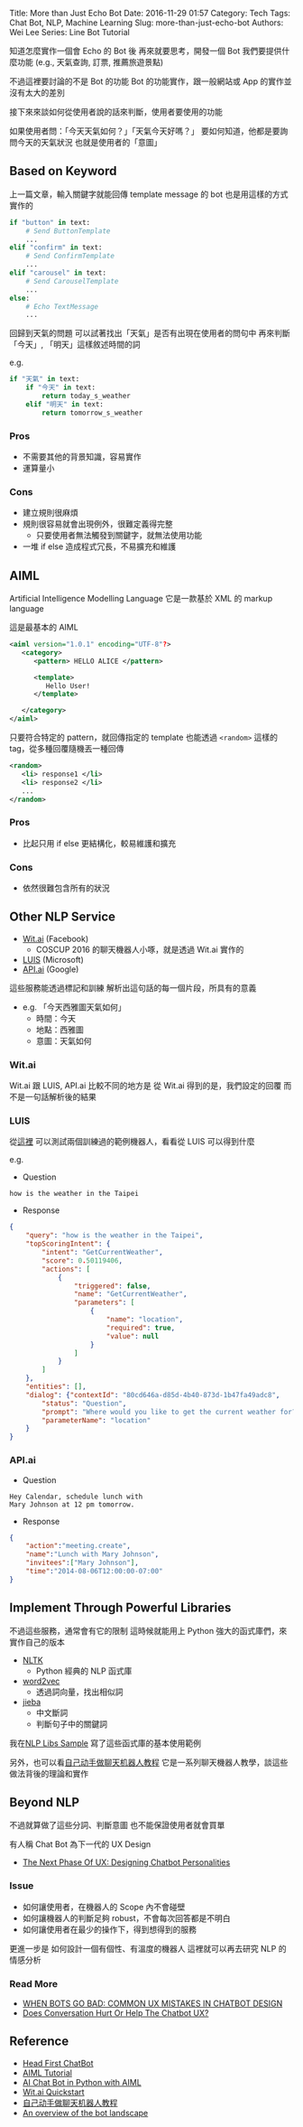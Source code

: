 Title: More than Just Echo Bot
Date: 2016-11-29 01:57
Category: Tech
Tags: Chat Bot, NLP, Machine Learning
Slug: more-than-just-echo-bot
Authors: Wei Lee
Series: Line Bot Tutorial

知道怎麼實作一個會 Echo 的 Bot 後
再來就要思考，開發一個 Bot 我們要提供什麼功能
(e.g., 天氣查詢, 訂票, 推薦旅遊景點)

不過這裡要討論的不是 Bot 的功能
Bot 的功能實作，跟一般網站或 App 的實作並沒有太大的差別

接下來來談如何從使用者說的話來判斷，使用者要使用的功能

<!--more-->

如果使用者問：「今天天氣如何？」「天氣今天好嗎？」
要如何知道，他都是要詢問今天的天氣狀況
也就是使用者的「意圖」

## Based on Keyword

上一篇文章，輸入關鍵字就能回傳 template message 的 bot 也是用這樣的方式實作的

```python
if "button" in text:
    # Send ButtonTemplate
    ...
elif "confirm" in text:
    # Send ConfirmTemplate
    ...
elif "carousel" in text:
    # Send CarouselTemplate
    ...
else:
    # Echo TextMessage
    ...
```

回歸到天氣的問題
可以試著找出「天氣」是否有出現在使用者的問句中
再來判斷「今天」, 「明天」這樣敘述時間的詞

e.g.

```python
if "天氣" in text:
    if "今天" in text:
        return today_s_weather
    elif "明天" in text:
        return tomorrow_s_weather
```

### Pros

* 不需要其他的背景知識，容易實作
* 運算量小

### Cons

* 建立規則很麻煩
* 規則很容易就會出現例外，很難定義得完整
    * 只要使用者無法觸發到關鍵字，就無法使用功能
* 一堆 if else 造成程式冗長，不易擴充和維護

## AIML

Artificial Intelligence Modelling Language
它是一款基於 XML 的 markup language

這是最基本的 AIML

```xml
<aiml version="1.0.1" encoding="UTF-8"?>
   <category>
      <pattern> HELLO ALICE </pattern>

      <template>
         Hello User!
      </template>

   </category>
</aiml>
```

只要符合特定的 pattern，就回傳指定的 template
也能透過 `<random>` 這樣的 tag，從多種回覆隨機丟一種回傳

```xml
<random>
   <li> response1 </li>
   <li> response2 </li>
   ...
</random>
```

### Pros

* 比起只用 if else 更結構化，較易維護和擴充

### Cons

* 依然很難包含所有的狀況

## Other NLP Service

* [Wit.ai](https://wit.ai) (Facebook)
    * COSCUP 2016 的聊天機器人小啄，就是透過 Wit.ai 實作的
* [LUIS](https://www.luis.ai) (Microsoft)
* [API.ai](https://api.ai) (Google)

這些服務能透過標記和訓練
解析出這句話的每一個片段，所具有的意義

* e.g. 「今天西雅圖天氣如何」
    * 時間：今天
    * 地點：西雅圖
    * 意圖：天氣如何

### Wit.ai

Wit.ai 跟 LUIS, API.ai 比較不同的地方是
從 Wit.ai 得到的是，我們設定的回覆
而不是一句話解析後的結果

### LUIS

從[這裡](https://www.microsoft.com/cognitive-services/en-us/language-understanding-intelligent-service-luis) 可以測試兩個訓練過的範例機器人，看看從 LUIS 可以得到什麼

e.g.

* Question

```text
how is the weather in the Taipei
```

* Response

```json
{
    "query": "how is the weather in the Taipei",
    "topScoringIntent": {
        "intent": "GetCurrentWeather",
        "score": 0.50119406,
        "actions": [
            {
                "triggered": false,
                "name": "GetCurrentWeather",
                "parameters": [
                    {
                        "name": "location",
                        "required": true,
                        "value": null
                    }
                ]
            }
        ]
    },
    "entities": [],
    "dialog": {"contextId": "80cd646a-d85d-4b40-873d-1b47fa49adc8",
        "status": "Question",
        "prompt": "Where would you like to get the current weather for?",
        "parameterName": "location"
    }
}
```

### API.ai

* Question

```text
Hey Calendar, schedule lunch with
Mary Johnson at 12 pm tomorrow.
```

* Response

```json
{
    "action":"meeting.create",
    "name":"Lunch with Mary Johnson",
    "invitees":["Mary Johnson"],
    "time":"2014-08-06T12:00:00-07:00"
}
```

## Implement Through Powerful Libraries

不過這些服務，通常會有它的限制
這時候就能用上 Python 強大的函式庫們，來實作自己的版本

* [NLTK](http://www.nltk.org)
    * Python 經典的 NLP 函式庫
* [word2vec](https://radimrehurek.com/gensim/)
    * 透過詞向量，找出相似詞
* [jieba](https://github.com/fxsjy/jieba)
    * 中文斷詞
    * 判斷句子中的關鍵詞

我在[NLP Libs Sample](https://gist.github.com/Lee-W/72f3a59b015cd67b3a939bf8a12680ac) 寫了這些函式庫的基本使用範例

另外，也可以看[自己动手做聊天机器人教程](https://github.com/warmheartli/ChatBotCourse)
它是一系列聊天機器人教學，談這些做法背後的理論和實作

## Beyond NLP

不過就算做了這些分詞、判斷意圖
也不能保證使用者就會買單

有人稱 Chat Bot 為下一代的 UX Design

* [The Next Phase Of UX: Designing Chatbot Personalities](https://www.fastcodesign.com/3054934/the-next-phase-of-ux-designing-chatbot-personalities)

### Issue

* 如何讓使用者，在機器人的 Scope 內不會碰壁
* 如何讓機器人的判斷足夠 robust，不會每次回答都是不明白
* 如何讓使用者在最少的操作下，得到想得到的服務

更進一步是
如何設計一個有個性、有溫度的機器人
這裡就可以再去研究 NLP 的情感分析

### Read More

* [WHEN BOTS GO BAD: COMMON UX MISTAKES IN CHATBOT DESIGN](http://www.topbots.com/common-chatbot-ux-mistakes-in-bot-design/)
* [Does Conversation Hurt Or Help The Chatbot UX?](https://www.smashingmagazine.com/2016/11/does-conversation-hurt-or-help-the-chatbot-ux/)

## Reference

* [Head First ChatBot](https://hackmd.io/s/SyJUciYWg)
* [AIML Tutorial](https://www.tutorialspoint.com/aiml/index.htm)
* [AI Chat Bot in Python with AIML](http://www.devdungeon.com/content/ai-chat-bot-python-aiml)
* [Wit.ai Quickstart](https://wit.ai/docs/quickstart)
* [自己动手做聊天机器人教程](https://github.com/warmheartli/ChatBotCourse)
* [An overview of the bot landscape](https://www.oreilly.com/ideas/an-overview-of-the-bot-landscape?imm_mid=0eb199&cmp=em-data-na-na-newsltr_20161130)
